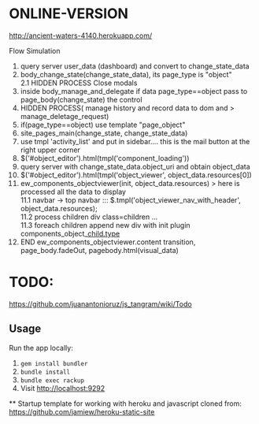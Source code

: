 ONLINE-VERSION
===========
http://ancient-waters-4140.herokuapp.com/


Flow Simulation  
1. query server user_data (dashboard)  and convert to change_state_data  
2. body_change_state(change_state_data), its page_type is "object"  
   2.1 HIDDEN PROCESS Close modals  
3. inside body_manage_and_delegate if data page_type==object  pass to page_body(change_state) the control  
4. HIDDEN PROCESS( manage history and record data to dom and > manage_deletage_request)  
5. if(page_type==object) use template "page_object"  
6. site_pages_main(change_state, change_state_data)  
7. use tmpl 'activity_list' and put in sidebar.... this is the mail button at the right upper corner  
8. $('#object_editor').html(tmpl('component_loading'))   
9. query server with change_state_data.object_uri and obtain object_data  
10. $('#object_editor').html(tmpl('object_viewer', object_data.resources[0])  
11. ew_components_objectviewer(init, object_data.resources)  > here is processed all the data to display  
    11.1   navbar -> top navbar ::: $.tmpl('object_viewer_nav_with_header', object_data.resources);  
    11.2 process children div class=children ...   
    11.3 foreach children append new div with init plugin components_object_[child.type](child)  
12. END ew_components_objectviewer.content transition, page_body.fadeOut, pagebody.html(visual_data)  



TODO:
====
https://github.com/juanantonioruz/js_tangram/wiki/Todo

Usage
-----

Run the app locally:

1. `gem install bundler`
2. `bundle install`
3. `bundle exec rackup`
4. Visit <http://localhost:9292>


** Startup template for working with heroku and javascript cloned from:   
https://github.com/jamiew/heroku-static-site 
